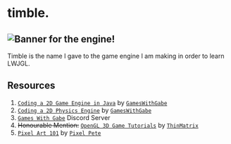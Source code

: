 # timble.
![Banner for the engine!](https://github.com/aemogie/Timble/blob/master/src/main/resources/Timble%20Banner.png)</br>
---
Timble is the name I gave to the game engine I am making in order to learn LWJGL. 

## Resources

1. [`Coding a 2D Game Engine in Java`](https://youtube.com/playlist?list=PLtrSb4XxIVbp8AKuEAlwNXDxr99e3woGE) by [`GamesWithGabe`](https://www.youtube.com/c/GamesWithGabe)
2. [`Coding a 2D Physics Engine`](https://youtube.com/playlist?list=PLtrSb4XxIVbpZpV65kk73OoUcIrBzoSiO) by [`GamesWithGabe`](https://www.youtube.com/c/GamesWithGabe)
3. [`Games With Gabe`](https://discord.gg/GGYgsszjka) Discord Server
4. ~~Honourable Mention:~~ [`OpenGL 3D Game Tutorials`](https://youtube.com/playlist?list=PLRIWtICgwaX0u7Rf9zkZhLoLuZVfUksDP) by [`ThinMatrix`](https://www.youtube.com/user/ThinMatrix)
5. [`Pixel Art 101`](https://www.youtube.com/playlist?list=PLmac3HPrav-9UWt-ahViIZxpyQxJ2wPSH) by [`Pixel Pete`](https://www.youtube.com/c/PeterMilko)
